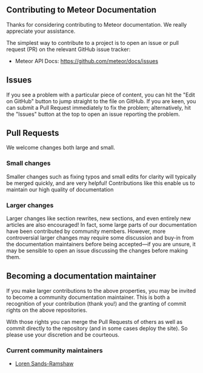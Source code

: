 ## Contributing to Meteor Documentation

Thanks for considering contributing to Meteor documentation. We really appreciate your assistance.

The simplest way to contribute to a project is to open an issue or pull request (PR) on the relevant GitHub issue tracker:

 - Meteor API Docs: https://github.com/meteor/docs/issues
 
## Issues

If you see a problem with a particular piece of content, you can hit the "Edit on GitHub" button to jump straight to the file on GitHub. If you are keen, you can submit a Pull Request immediately to fix the problem; alternatively, hit the "Issues" button at the top to open an issue reporting the problem.

## Pull Requests

We welcome changes both large and small.

### Small changes

Smaller changes such as fixing typos and small edits for clarity will typically be merged quickly, and are very helpful! Contributions like this enable us to maintain our high quality of documentation

### Larger changes

Larger changes like section rewrites, new sections, and even entirely new articles are also encouraged! In fact, some large parts of our documentation have been contributed by community members. However, more controversial larger changes may require some discussion and buy-in from the documentation maintainers before being accepted—if you are unsure, it may be sensible to open an issue discussing the changes before making them.

## Becoming a documentation maintainer

If you make larger contributions to the above properties, you may be invited to become a community documentation maintainer. This is both a recognition of your contribution (thank you!) and the granting of commit rights on the above repositories.

With those rights you can merge the Pull Requests of others as well as commit directly to the repository (and in some cases deploy the site). So please use your discretion and be courteous.

### Current community maintainers

- [Loren Sands-Ramshaw](http://github.com/lorensr)
